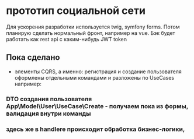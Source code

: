 # прототип социальной сети
Для ускорения разработки используется twig, symfony forms. Потом планирую сделать нормальный фронт, например на vue.
Бэк будет работать как rest api с каким-нибудь JWT token
## Пока сделано
- элементы CQRS, а именно: регистрация и создание пользователя оформлены отдельными командами и разложены по UseCases
например:
### DTO создания пользователя App\Model\User\UseCase\Create - получаем пока из формы, валидация внутри команды
### здесь же в handlere происходит обработка бизнес-логики, 

